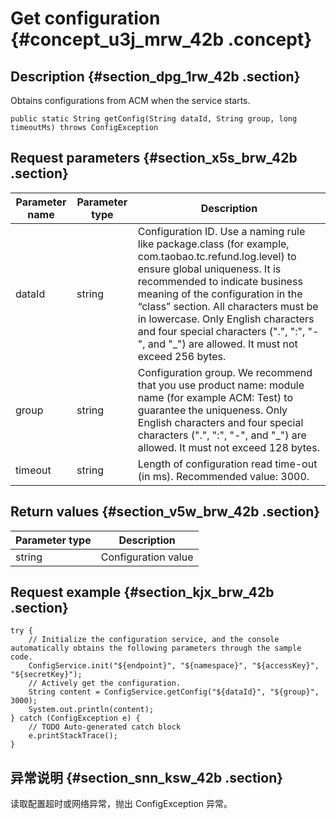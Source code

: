 # Get configuration {#concept_u3j_mrw_42b .concept}

## Description {#section_dpg_1rw_42b .section}

Obtains configurations from ACM when the service starts.

```
public static String getConfig(String dataId, String group, long timeoutMs) throws ConfigException
```

## Request parameters {#section_x5s_brw_42b .section}

|Parameter name|Parameter type|Description|
|--------------|--------------|-----------|
|dataId|string|Configuration ID. Use a naming rule like package.class \(for example, com.taobao.tc.refund.log.level\) to ensure global uniqueness. It is recommended to indicate business meaning of the configuration in the “class” section. All characters must be in lowercase. Only English characters and four special characters \(".", ":", "-", and "\_"\) are allowed. It must not exceed 256 bytes.|
|group|string|Configuration group. We recommend that you use product name: module name \(for example ACM: Test\) to guarantee the uniqueness. Only English characters and four special characters \(".", ":", "-", and "\_"\) are allowed. It must not exceed 128 bytes.|
|timeout |string|Length of configuration read time-out \(in ms\). Recommended value: 3000.|

## Return values {#section_v5w_brw_42b .section}

|Parameter type|Description|
|--------------|-----------|
|string|Configuration value|

## Request example {#section_kjx_brw_42b .section}

```
try {
    // Initialize the configuration service, and the console automatically obtains the following parameters through the sample code.
    ConfigService.init("${endpoint}", "${namespace}", "${accessKey}", "${secretKey}");
    // Actively get the configuration.
    String content = ConfigService.getConfig("${dataId}", "${group}", 3000);
    System.out.println(content);
} catch (ConfigException e) {
    // TODO Auto-generated catch block
    e.printStackTrace();
}
```

## 异常说明 {#section_snn_ksw_42b .section}

读取配置超时或网络异常，抛出 ConfigException 异常。

